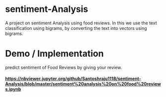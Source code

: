 # sentiment-Analysis
A project on sentiment Analysis using food reviews. In this we use the text classification using bigrams, by converting the text into vectors using bigrams.

# Demo / Implementation

predict sentiment of Food Reviews by giving your review.
#### https://nbviewer.jupyter.org/github/Santoshraju1118/sentiment-Analysis/blob/master/sentiment%20analysis%20on%20food%20reviews.ipynb
